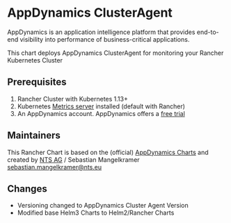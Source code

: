 # AppDynamics ClusterAgent 

AppDynamics is an application intelligence platform that provides end-to-end visibility into performance of business-critical applications.

This chart deploys AppDynamics ClusterAgent for monitoring your Rancher Kubernetes Cluster

## Prerequisites

1. Rancher Cluster with Kubernetes 1.13+ 
2. Kubernetes [Metrics server](https://hub.helm.sh/charts/stable/metrics-server) installed (default with Rancher)
3. An AppDynamics account. AppDynamics offers a [free trial](https://www.appdynamics.com/free-trial/)

## Maintainers

This Rancher Chart is based on the (official) [AppDynamics Charts](https://appdynamics.github.io/appdynamics-charts/) and created by [NTS AG](https://www.nts.eu) / Sebastian Mangelkramer <sebastian.mangelkramer@nts.eu>

## Changes

* Versioning changed to AppDynamics Cluster Agent Version
* Modified base Helm3 Charts to Helm2/Rancher Charts

 
